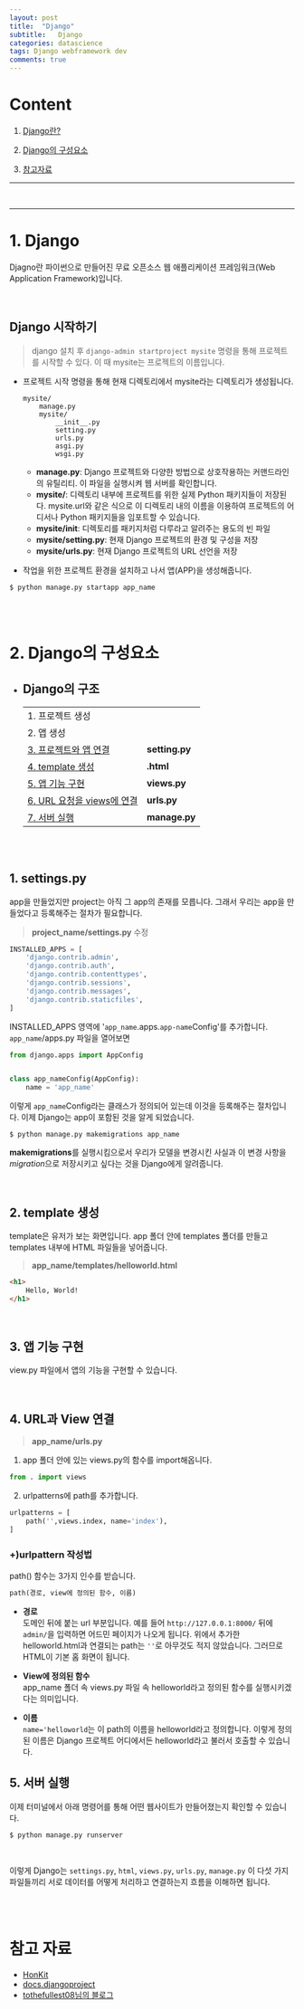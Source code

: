 ```yaml
---
layout: post
title:  "Django"
subtitle:   Django
categories: datascience
tags: Django webframework dev
comments: true
---
```


# Content 
1. [Django란?](#1-django)
2. [Django의 구성요소](#2-django의-구성요소)

4. [참고자료](#참고-자료)
---

<br>

---
# 1. Django
Djagno란 파이썬으로 만들어진 무료 오픈소스 웹 애플리케이션 프레임워크(Web Application Framework)입니다. 

<br>

## Django 시작하기
> django 설치 후 `django-admin startproject mysite` 명령을 통해 프로젝트를 시작할 수 있다. 이 때 mysite는 프로젝트의 이름입니다. 

- 프로젝트 시작 명령을 통해 현재 디렉토리에서 mysite라는 디렉토리가 생성됩니다. 
    ~~~~
    mysite/
        manage.py
        mysite/
            __init__.py
            setting.py
            urls.py
            asgi.py
            wsgi.py
    ~~~~
    - **manage.py**: Django 프로젝트와 다양한 방법으로 상호작용하는 커맨드라인의 유틸리티. 이 파일을 실행시켜 웹 서버를 확인합니다.
    - **mysite/**: 디렉토리 내부에 프로젝트를 위한 실제 Python 패키지들이 저장된다. mysite.url와 같은 식으로 이 디렉토리 내의 이름을 이용하여 프로젝트의 어디서나 Python 패키지들을 임포트할 수 있습니다. 
    - **mysite/__init__**: 디렉토리를 패키지처럼 다루라고 알려주는 용도의 빈 파일
    - **mysite/setting.py**: 현재 Django 프로젝트의 환경 및 구성을 저장
    - **mysite/urls.py**: 현재 Django 프로젝트의 URL 선언을 저장

- 작업을 위한 프로젝트 환경을 설치하고 나서 앱(APP)을 생성해줍니다. 
```vim
$ python manage.py startapp app_name
```
<br><br>

# 2. Django의 구성요소

- ## Django의 구조
    |||
    |---|---|
    |1. 프로젝트 생성||
    |2. 앱 생성||
    |[3. 프로젝트와 앱 연결](#1-settings.py) |**setting.py**|
    |[4. template 생성](#2-template-생성) |**.html**|
    |[5. 앱 기능 구현](#3-앱-기능-구현) |**views.py**|
    |[6. URL 요청을 views에 연결](#4-URL과-View-연결) |**urls.py**|
    |[7. 서버 실행](#5-서버-실행)|**manage.py**|

<br><br>



## 1. settings.py
app을 만들었지만 project는 아직 그 app의 존재를 모릅니다. 그래서 우리는 app을 만들었다고 등록해주는 절차가 필요합니다.
>**project_name/settings.py** 수정

```python
INSTALLED_APPS = [
    'django.contrib.admin',
    'django.contrib.auth',
    'django.contrib.contenttypes',
    'django.contrib.sessions',
    'django.contrib.messages',
    'django.contrib.staticfiles',
]
```
INSTALLED_APPS 영역에 '`app_name`.apps.`app-name`Config'를 추가합니다. `app_name`/apps.py 파일을 열어보면
```python
from django.apps import AppConfig


class app_nameConfig(AppConfig):
    name = 'app_name'
```
이렇게 `app_name`Config라는 클래스가 정의되어 있는데 이것을 등록해주는 절차입니다. 이제 Django는 app이 포함된 것을 알게 되었습니다. 
```vim
$ python manage.py makemigrations app_name
```
**makemigrations**를 실행시킴으로서 우리가 모델을 변경시킨 사실과 이 변경 사항을 *migration*으로 저장시키고 싶다는 것을 Django에게 알려줍니다.

<br>

## 2. template 생성
template은 유저가 보는 화면입니다. app 폴더 안에 templates 폴더를 만들고 templates 내부에 HTML 파일들을 넣어줍니다.

>**app_name/templates/helloworld.html**

```html
<h1>
    Hello, World!
</h1>
```

<br>

## 3. 앱 기능 구현
view.py 파일에서 앱의 기능을 구현할 수 있습니다. 

<br>

## 4. URL과 View 연결
>**app_name/urls.py**

1. app 폴더 안에 있는 views.py의 함수를 import해옵니다.
```python
from . import views
```
2. urlpatterns에 path를 추가합니다. 
```python
urlpatterns = [
    path('',views.index, name='index'),
]
```

### +)urlpattern 작성법
path() 함수는 3가지 인수를 받습니다.
```python
path(경로, view에 정의된 함수, 이름)
```
- **경로**<br> 도메인 뒤에 붙는 url 부분입니다. 예를 들어 `http://127.0.0.1:8000/` 뒤에 `admin/`을 입력하면 어드민 페이지가 나오게 됩니다. 위에서 추가한 helloworld.html과 연결되는 path는 `''`로 아무것도 적지 않았습니다. 그러므로 HTML이 기본 홈 화면이 됩니다.

- **View에 정의된 함수**<br> app_name 폴더 속 views.py 파일 속 helloworld라고 정의된 함수를 실행시키겠다는 의미입니다. 

- **이름**<br> `name='helloworld`는 이 path의 이름을 helloworld라고 정의합니다. 이렇게 정의된 이름은 Django 프로젝트 어디에서든 helloworld라고 불러서 호출할 수 있습니다. 
    

## 5. 서버 실행
이제 터미널에서 아래 명령어를 통해 어떤 웹사이트가 만들어졌는지 확인할 수 있습니다. 
```vim
$ python manage.py runserver
```
<br>

이렇게 Django는 `settings.py`, `html`, `views.py`, `urls.py`, `manage.py` 이 다섯 가지 파일들끼리 서로 데이터를 어떻게 처리하고 연결하는지 흐름을 이해하면 됩니다.



<br><br>

# 참고 자료
- [HonKit](https://tutorial.djangogirls.org/ko/django_start_project/)
- [docs.djangoproject](https://docs.djangoproject.com/ko/3.1/intro/tutorial01/)
- [tothefullest08님의 블로그](https://tothefullest08.github.io/django/2019/02/11/django01/)